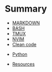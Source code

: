 # Summary

* [MARKDOWN](markdown/README.md)
* [BASH](bash/index.md)
* [TMUX](bash/tmux.md)
* [NVIM](bash/vim/mappings.md)
* [Clean code](cleanCode/index.md)
<!-- * [Javascript](javascript/index.md) -->
<!-- * [Node](node-backend/index.md) -->
<!-- * [Typescript](typescript/index.md) -->
<!-- * [TypeOrm](typeorm/index.md) -->
<!-- * [Vue](vue/index.md) -->
<!-- * [Webpack](webpack/index.md) -->
* [Python](python/index.md)
<!-- * [Slackbot](slackbot/index.md) -->
<!-- * [D3](d3/index.md) -->
* [Resources](resources/index.md)
